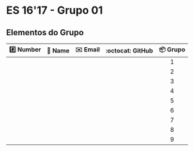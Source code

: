 # ES 16'17 - Grupo 01

## Elementos do Grupo

|  :hash: Number  | :memo: Name |     :envelope: Email      | :octocat: GitHub | :package: Grupo |
|----------------:|-------------|---------------------------|------------------|:---------------:|
|                 |             |                           |                  |        1        |
|                 |             |                           |                  |        2        |
|                 |             |                           |                  |        3        |
|                 |             |                           |                  |        4        |
|                 |             |                           |                  |        5        |
|                 |             |                           |                  |        6        |
|                 |             |                           |                  |        7        |
|                 |             |                           |                  |        8        |
|                 |             |                           |                  |        9        |

